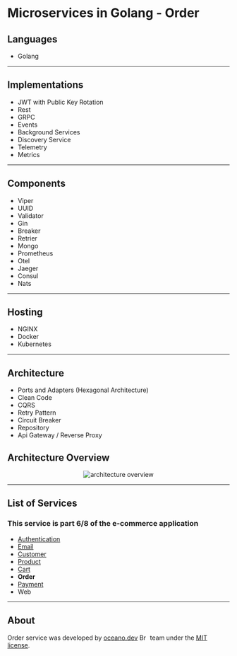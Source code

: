 # **Microservices in Golang - Order**

## Languages

- Golang

---

## Implementations

- JWT with Public Key Rotation
- Rest
- GRPC
- Events
- Background Services
- Discovery Service
- Telemetry
- Metrics  

---

## Components

- Viper
- UUID  
- Validator  
- Gin
- Breaker
- Retrier
- Mongo
- Prometheus
- Otel
- Jaeger
- Consul
- Nats

---

## Hosting

- NGINX
- Docker
- Kubernetes

---

## Architecture

- Ports and Adapters (Hexagonal Architecture)
- Clean Code
- CQRS
- Retry Pattern
- Circuit Breaker
- Repository
- Api Gateway / Reverse Proxy

###

## Architecture Overview

<p align="center">
    <img alt="architecture overview" src="https://github.com/JohnSalazar/microservices-go-order/assets/16736914/e133a2bc-9e46-4df8-a7c1-9ce5bac212c7" />
</p>

---

## List of Services

### This service is part 6/8 of the e-commerce application

- [Authentication](https://github.com/JohnSalazar/microservices-go-authentication)
- [Email](https://github.com/JohnSalazar/microservices-go-email)
- [Customer](https://github.com/JohnSalazar/microservices-go-customer)
- [Product](https://github.com/JohnSalazar/microservices-go-product)
- [Cart](https://github.com/JohnSalazar/microservices-go-cart)
- **Order**
- [Payment](https://github.com/JohnSalazar/microservices-go-payment)
- Web

---

## About

Order service was developed by [oceano.dev](https://oceano.dev/) <img alt="Brasil" src="https://github.com/JohnSalazar/microservices-go-order/assets/16736914/b2f92732-df56-45f1-a718-c7e868a1b878" width="20" height="14" /> team under the [MIT license](LICENSE).
